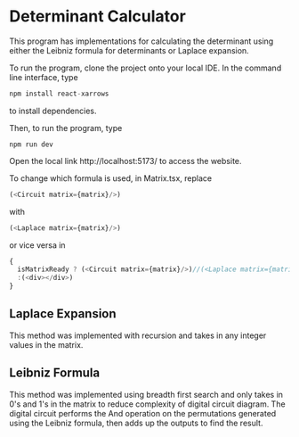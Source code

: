 # Determinant Calculator

This program has implementations for calculating the determinant using either the Leibniz formula for determinants or Laplace expansion. 

To run the program, clone the project onto your local IDE. In the command line interface, type
```js
npm install react-xarrows
```
to install dependencies.

Then, to run the program, type
```
npm run dev
```
Open the local link http://localhost:5173/ to access the website.

To change which formula is used, in Matrix.tsx, replace
```js
(<Circuit matrix={matrix}/>)
```
with
```js
(<Laplace matrix={matrix}/>)
```
or vice versa in
```js
{
  isMatrixReady ? (<Circuit matrix={matrix}/>)//(<Laplace matrix={matrix}/>)//
  :(<div></div>)
}
```

## Laplace Expansion
This method was implemented with recursion and takes in any integer values in the matrix.

## Leibniz Formula
This method was implemented using breadth first search and only takes in 0's and 1's in the matrix to reduce complexity of digital circuit diagram. The digital circuit performs the And operation on the permutations generated using the Leibniz formula, then adds up the outputs to find the result.
